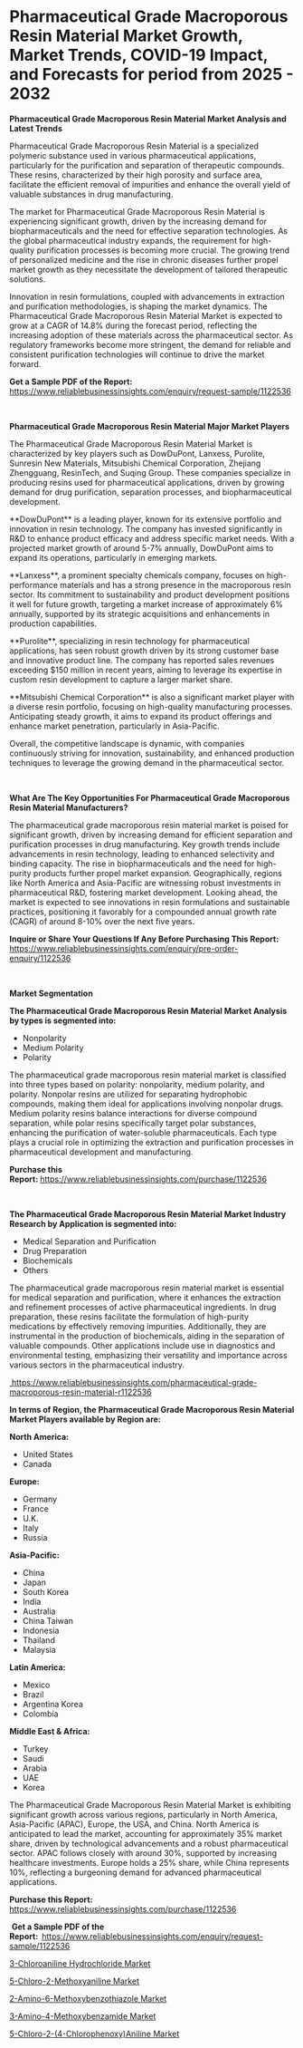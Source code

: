 <p><h1>Pharmaceutical Grade Macroporous Resin Material Market Growth, Market Trends, COVID-19 Impact, and Forecasts for period from 2025 - 2032</h1></p><p><strong>Pharmaceutical Grade Macroporous Resin Material Market Analysis and Latest Trends</strong></p>
<p><p>Pharmaceutical Grade Macroporous Resin Material is a specialized polymeric substance used in various pharmaceutical applications, particularly for the purification and separation of therapeutic compounds. These resins, characterized by their high porosity and surface area, facilitate the efficient removal of impurities and enhance the overall yield of valuable substances in drug manufacturing.</p><p>The market for Pharmaceutical Grade Macroporous Resin Material is experiencing significant growth, driven by the increasing demand for biopharmaceuticals and the need for effective separation technologies. As the global pharmaceutical industry expands, the requirement for high-quality purification processes is becoming more crucial. The growing trend of personalized medicine and the rise in chronic diseases further propel market growth as they necessitate the development of tailored therapeutic solutions.</p><p>Innovation in resin formulations, coupled with advancements in extraction and purification methodologies, is shaping the market dynamics. The Pharmaceutical Grade Macroporous Resin Material Market is expected to grow at a CAGR of 14.8% during the forecast period, reflecting the increasing adoption of these materials across the pharmaceutical sector. As regulatory frameworks become more stringent, the demand for reliable and consistent purification technologies will continue to drive the market forward.</p></p>
<p><strong>Get a Sample PDF of the Report:&nbsp;</strong> <a href="https://www.reliablebusinessinsights.com/enquiry/request-sample/1122536?utm_campaign=62&utm_medium=2&utm_source=Github&utm_content=ia&utm_term=05022025&utm_id=pharmaceutical-grade-macroporous-resin-material">https://www.reliablebusinessinsights.com/enquiry/request-sample/1122536</a></p>
<p>&nbsp;</p>
<p><strong>Pharmaceutical Grade Macroporous Resin Material Major Market Players</strong></p>
<p><p>The Pharmaceutical Grade Macroporous Resin Material Market is characterized by key players such as DowDuPont, Lanxess, Purolite, Sunresin New Materials, Mitsubishi Chemical Corporation, Zhejiang Zhengguang, ResinTech, and Suqing Group. These companies specialize in producing resins used for pharmaceutical applications, driven by growing demand for drug purification, separation processes, and biopharmaceutical development.</p><p>**DowDuPont** is a leading player, known for its extensive portfolio and innovation in resin technology. The company has invested significantly in R&D to enhance product efficacy and address specific market needs. With a projected market growth of around 5-7% annually, DowDuPont aims to expand its operations, particularly in emerging markets.</p><p>**Lanxess**, a prominent specialty chemicals company, focuses on high-performance materials and has a strong presence in the macroporous resin sector. Its commitment to sustainability and product development positions it well for future growth, targeting a market increase of approximately 6% annually, supported by its strategic acquisitions and enhancements in production capabilities.</p><p>**Purolite**, specializing in resin technology for pharmaceutical applications, has seen robust growth driven by its strong customer base and innovative product line. The company has reported sales revenues exceeding $150 million in recent years, aiming to leverage its expertise in custom resin development to capture a larger market share.</p><p>**Mitsubishi Chemical Corporation** is also a significant market player with a diverse resin portfolio, focusing on high-quality manufacturing processes. Anticipating steady growth, it aims to expand its product offerings and enhance market penetration, particularly in Asia-Pacific.</p><p>Overall, the competitive landscape is dynamic, with companies continuously striving for innovation, sustainability, and enhanced production techniques to leverage the growing demand in the pharmaceutical sector.</p></p>
<p>&nbsp;</p>
<p><strong>What Are The Key Opportunities For Pharmaceutical Grade Macroporous Resin Material Manufacturers?</strong></p>
<p><p>The pharmaceutical grade macroporous resin material market is poised for significant growth, driven by increasing demand for efficient separation and purification processes in drug manufacturing. Key growth trends include advancements in resin technology, leading to enhanced selectivity and binding capacity. The rise in biopharmaceuticals and the need for high-purity products further propel market expansion. Geographically, regions like North America and Asia-Pacific are witnessing robust investments in pharmaceutical R&D, fostering market development. Looking ahead, the market is expected to see innovations in resin formulations and sustainable practices, positioning it favorably for a compounded annual growth rate (CAGR) of around 8-10% over the next five years.</p></p>
<p><strong>Inquire or Share Your Questions If Any Before Purchasing This Report:</strong> <a href="https://www.reliablebusinessinsights.com/enquiry/pre-order-enquiry/1122536?utm_campaign=62&utm_medium=2&utm_source=Github&utm_content=ia&utm_term=05022025&utm_id=pharmaceutical-grade-macroporous-resin-material">https://www.reliablebusinessinsights.com/enquiry/pre-order-enquiry/1122536</a></p>
<p>&nbsp;</p>
<p><strong>Market Segmentation</strong></p>
<p><strong>The Pharmaceutical Grade Macroporous Resin Material Market Analysis by types is segmented into:</strong></p>
<p><ul><li>Nonpolarity</li><li>Medium Polarity</li><li>Polarity</li></ul></p>
<p><p>The pharmaceutical grade macroporous resin material market is classified into three types based on polarity: nonpolarity, medium polarity, and polarity. Nonpolar resins are utilized for separating hydrophobic compounds, making them ideal for applications involving nonpolar drugs. Medium polarity resins balance interactions for diverse compound separation, while polar resins specifically target polar substances, enhancing the purification of water-soluble pharmaceuticals. Each type plays a crucial role in optimizing the extraction and purification processes in pharmaceutical development and manufacturing.</p></p>
<p><strong>Purchase this Report:&nbsp;</strong><a href="https://www.reliablebusinessinsights.com/purchase/1122536?utm_campaign=62&utm_medium=2&utm_source=Github&utm_content=ia&utm_term=05022025&utm_id=pharmaceutical-grade-macroporous-resin-material">https://www.reliablebusinessinsights.com/purchase/1122536</a></p>
<p>&nbsp;</p>
<p><strong>The Pharmaceutical Grade Macroporous Resin Material Market Industry Research by Application is segmented into:</strong></p>
<p><ul><li>Medical Separation and Purification</li><li>Drug Preparation</li><li>Biochemicals</li><li>Others</li></ul></p>
<p><p>The pharmaceutical grade macroporous resin material market is essential for medical separation and purification, where it enhances the extraction and refinement processes of active pharmaceutical ingredients. In drug preparation, these resins facilitate the formulation of high-purity medications by effectively removing impurities. Additionally, they are instrumental in the production of biochemicals, aiding in the separation of valuable compounds. Other applications include use in diagnostics and environmental testing, emphasizing their versatility and importance across various sectors in the pharmaceutical industry.</p></p>
<p><a href="https://www.reliablebusinessinsights.com/pharmaceutical-grade-macroporous-resin-material-r1122536?utm_campaign=62&utm_medium=2&utm_source=Github&utm_content=ia&utm_term=05022025&utm_id=pharmaceutical-grade-macroporous-resin-material">&nbsp;https://www.reliablebusinessinsights.com/pharmaceutical-grade-macroporous-resin-material-r1122536</a></p>
<p><strong>In terms of Region, the Pharmaceutical Grade Macroporous Resin Material Market Players available by Region are:</strong></p>
<p>
    <p> <strong> North America: </strong>
        <ul>
            <li>United States</li>
            <li>Canada</li>
        </ul>
        </p> 
    <p> <strong> Europe: </strong>
        <ul>
            <li>Germany</li>
            <li>France</li>
            <li>U.K.</li>
            <li>Italy</li>
            <li>Russia</li>
        </ul>
        </p> 
    <p> <strong> Asia-Pacific: </strong>
        <ul>
            <li>China</li>
            <li>Japan</li>
            <li>South Korea</li>
            <li>India</li>
            <li>Australia</li>
            <li>China Taiwan</li>
            <li>Indonesia</li>
            <li>Thailand</li>
            <li>Malaysia</li>
        </ul>
        </p> 
    <p> <strong> Latin America: </strong>
        <ul>
            <li>Mexico</li>
            <li>Brazil</li>
            <li>Argentina Korea</li>
            <li>Colombia</li>
        </ul>
        </p> 
    <p> <strong> Middle East & Africa: </strong>
        <ul>
            <li>Turkey</li>
            <li>Saudi</li>
            <li>Arabia</li>
            <li>UAE</li>
            <li>Korea</li>
        </ul>
    </p>
    </p>
<p><p>The Pharmaceutical Grade Macroporous Resin Material Market is exhibiting significant growth across various regions, particularly in North America, Asia-Pacific (APAC), Europe, the USA, and China. North America is anticipated to lead the market, accounting for approximately 35% market share, driven by technological advancements and a robust pharmaceutical sector. APAC follows closely with around 30%, supported by increasing healthcare investments. Europe holds a 25% share, while China represents 10%, reflecting a burgeoning demand for advanced pharmaceutical applications.</p></p>
<p><strong>Purchase this Report: </strong><a href="https://www.reliablebusinessinsights.com/purchase/1122536?utm_campaign=62&utm_medium=2&utm_source=Github&utm_content=ia&utm_term=05022025&utm_id=pharmaceutical-grade-macroporous-resin-material">https://www.reliablebusinessinsights.com/purchase/1122536</a></p>
<p>&nbsp;<strong>Get a Sample PDF of the Report:&nbsp;&nbsp;</strong><a href="https://www.reliablebusinessinsights.com/enquiry/request-sample/1122536?utm_campaign=62&utm_medium=2&utm_source=Github&utm_content=ia&utm_term=05022025&utm_id=pharmaceutical-grade-macroporous-resin-material">https://www.reliablebusinessinsights.com/enquiry/request-sample/1122536</a></p>
<p><strong></strong></p>
<p><p><a href="https://github.com/paljuhubeyde/Market-Research-Report-List-1/blob/main/3-chloroaniline-hydrochloride-market.md?utm_campaign=62&utm_medium=2&utm_source=Github&utm_content=ia&utm_term=05022025&utm_id=pharmaceutical-grade-macroporous-resin-material">3-Chloroaniline Hydrochloride Market</a></p><p><a href="https://github.com/buqjavesora/Market-Research-Report-List-1/blob/main/5-chloro-2-methoxyaniline-market.md?utm_campaign=62&utm_medium=2&utm_source=Github&utm_content=ia&utm_term=05022025&utm_id=pharmaceutical-grade-macroporous-resin-material">5-Chloro-2-Methoxyaniline Market</a></p><p><a href="https://github.com/savannabyun726/Market-Research-Report-List-1/blob/main/2-amino-6-methoxybenzothiazole-market.md?utm_campaign=62&utm_medium=2&utm_source=Github&utm_content=ia&utm_term=05022025&utm_id=pharmaceutical-grade-macroporous-resin-material">2-Amino-6-Methoxybenzothiazole Market</a></p><p><a href="https://github.com/iwciasylvya/Market-Research-Report-List-1/blob/main/3-amino-4-methoxybenzamide-market.md?utm_campaign=62&utm_medium=2&utm_source=Github&utm_content=ia&utm_term=05022025&utm_id=pharmaceutical-grade-macroporous-resin-material">3-Amino-4-Methoxybenzamide Market</a></p><p><a href="https://github.com/vilolakoreni/Market-Research-Report-List-1/blob/main/5-chloro-2-4-chlorophenoxyaniline-market.md?utm_campaign=62&utm_medium=2&utm_source=Github&utm_content=ia&utm_term=05022025&utm_id=pharmaceutical-grade-macroporous-resin-material">5-Chloro-2-(4-Chlorophenoxy)Aniline Market</a></p></p>